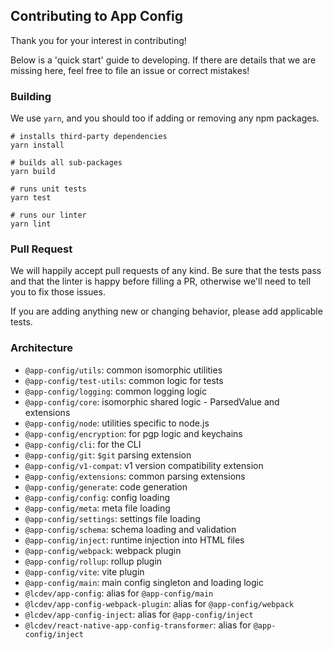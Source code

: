 ## Contributing to App Config

Thank you for your interest in contributing!

Below is a 'quick start' guide to developing. If there are details
that we are missing here, feel free to file an issue or correct mistakes!

### Building

We use `yarn`, and you should too if adding or removing any npm packages.

```
# installs third-party dependencies
yarn install

# builds all sub-packages
yarn build

# runs unit tests
yarn test

# runs our linter
yarn lint
```

### Pull Request

We will happily accept pull requests of any kind. Be sure that the tests
pass and that the linter is happy before filling a PR, otherwise we'll
need to tell you to fix those issues.

If you are adding anything new or changing behavior, please add applicable tests.

### Architecture

- `@app-config/utils`: common isomorphic utilities
- `@app-config/test-utils`: common logic for tests
- `@app-config/logging`: common logging logic
- `@app-config/core`: isomorphic shared logic - ParsedValue and extensions
- `@app-config/node`: utilities specific to node.js
- `@app-config/encryption`: for pgp logic and keychains
- `@app-config/cli`: for the CLI
- `@app-config/git`: `$git` parsing extension
- `@app-config/v1-compat`: v1 version compatibility extension
- `@app-config/extensions`: common parsing extensions
- `@app-config/generate`: code generation
- `@app-config/config`: config loading
- `@app-config/meta`: meta file loading
- `@app-config/settings`: settings file loading
- `@app-config/schema`: schema loading and validation
- `@app-config/inject`: runtime injection into HTML files
- `@app-config/webpack`: webpack plugin
- `@app-config/rollup`: rollup plugin
- `@app-config/vite`: vite plugin
- `@app-config/main`: main config singleton and loading logic
- `@lcdev/app-config`: alias for `@app-config/main`
- `@lcdev/app-config-webpack-plugin`: alias for `@app-config/webpack`
- `@lcdev/app-config-inject`: alias for `@app-config/inject`
- `@lcdev/react-native-app-config-transformer`: alias for `@app-config/inject`
